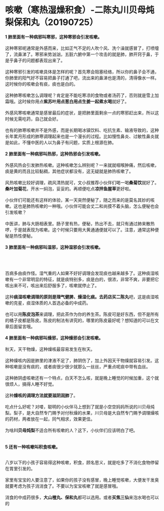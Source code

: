 # 咳嗽（寒热湿燥积食）-二陈丸川贝母炖梨保和丸（20190725）

**1 肺里面有一种病邪叫寒邪，这种寒邪会引发咳嗽。**<br /> <br />这种寒邪呢通常是外感而来，比如正气不足的人吹个风、洗个澡就感冒了，打喷嚏了，流鼻涕了。寒邪来势汹汹，五脏六腑中第一个攻击的就是肺，肺开窍于鼻，于是乎鼻子的问题都表现出来了。<br /> <br />这种寒邪引发的咳嗽具体是怎样的呢？首先寒会阻塞经络，所以你的鼻子会不通，你肺里的阳气好不容易把鼻子打通了吧，流出来的鼻涕也是清的，清得像水一样。这时候你的咳嗽会有痰，痰也是白的。<br /> <br />这种肺寒咳嗽怎么调理呢？肯定是不能吃寒凉的食物或者汤药了，否则就是雪上加霜哦。这时候你用点**紫苏叶用点葱白用点生姜一起煮水喝**就好了。<br /> <br />外感风寒咳嗽通常是感冒最后的症状，是把肺里面剩余一点的寒邪赶出来，所以这时候无需吃药，自己就会好。<br /> <br />也有的肺寒咳嗽并不是外感，而是长期喝冰镇饮料、吃抗生素、输液导致的，这种长年累月形成的肺寒调理起来也是一个漫长的过程。比如慢性鼻炎、过敏性鼻炎就是如此，不懂中医的人以为鼻子有问题，实质上根源在肺。<br /> <br />**2 肺里面有一种病邪叫热邪，这种热邪会引发咳嗽。**<br /> <br />外感风热会引发肺热咳嗽。这种咳嗽怎么辨别呢？一来就就咽喉肿痛，然后咳嗽，痰是黄的而且比较黏稠，其他症状都没有，这无疑就是肺热咳嗽了。<br /> <br />风热咳嗽比较好调理，疏风清热就可，文小叔推荐小伙伴们喝一喝**桑菊饮**就好了。**桑叶加菊花**，开水一焖泡，妥妥的。再顺便吃点**凉拌鱼腥草**更好啦。<br /> <br />小伙伴们可能还有这样的体验，某一天突然便秘了，随之而来的是莫名其妙的咳嗽。这也是肺热咳嗽的一种哦。小伙伴可能会丈二和尚摸不着头脑，怎么便秘也会引发咳嗽？<br /> <br />中医讲，肺与大肠相表里。肠子里有热，便秘，热出不去，就只有通过肺来散热啰，于是就表现为咳嗽。这个时候只要用大黄通通便就可以了。注意，通常这种便秘是热性便秘。<br /> <br />**3 肺里面有一种病邪叫湿邪，这种湿邪会引发咳嗽。**<br /> <br />
<br />
<br />


百病多由痰作怪。湿气重的人如果不好好调理会发现痰也越来越多了。这种痰湿咳嗽有一个非常明显的特征，就是痰特别多，痰是白的，很浓，非常不爽，非要把它咳出来不可，咳出来后舒服多了，咳嗽就停止了。<br /> <br />这种**痰湿咳嗽调理的原则是理气健脾、燥湿化痰。去药店买二陈丸**吧，这是痰湿咳嗽的克星，痰湿体质的人首选必备的中成药。<br /> <br />也可以用**陈皮泡茶**来调理，把此茶作为你的养生茶。陈皮可是好东西，但不是所有的橘子皮都是陈皮。陈皮的制法有讲究的，哪里的陈皮最好呢？想知道的可以在文章后面留言哦。<br /> <br />**4 肺里面有一种病邪叫燥邪，这种燥邪会引发咳嗽。**<br /> <br />秋天，天干物燥，这种燥咳最容易发生在秋天。<br /> <br />这种燥咳内因是肺里的津液不足了，肺阴伤了，加上外因天干物燥就容易引发。这种咳嗽是没有痰的，或者痰很少很少就那么一丝丝，严重点呢痰中带有血丝。<br /> <br />这种肺阴虚咳嗽还有一个特点，白天不怎么咳，就是晚上睡觉的时候加重，这个就很烦人，搞得人睡不好觉。<br /> <br />这种**燥咳的调理方法就要滋阴润肺**了。<br /> <br />吃点什么好呢？对喽，聪明的小伙伴马上想到了就是小空空妈妈所说的川贝母炖梨。梨子，是大自然专门赐予对付秋燥的水果，川贝母是大自然专门赐予调理燥咳的药材，两者放在一起，同气相求，效果更佳。<br /> <br />为啥**川贝母炖梨**不适合所有咳嗽的人？这下，小伙伴们应该明白了吧。<br /> <br /> <br />**5 还有一种咳嗽叫积食咳嗽。**<br /> 

八岁以下的小孩子容易得这种咳嗽，积食，顾名思义，就是吃多了不消化食物停留在胃里引发的。<br /> <br />家里有宝宝的人要注意了，如果你的孩子没有感冒，晚上睡觉咳嗽，大便发干发臭就要考虑为孩子消消食了。不要以为宝宝咳嗽了就是感冒哦。<br /> <br />消食的中成药很多，**大山楂丸、保和丸**都可以选用。或者**买焦三仙**来泡水喝也可以的
